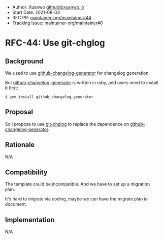 - Author: Xuanwo <github@xuanwo.io>
- Start Date: 2021-08-03
- RFC PR: [maintainer-org/maintainer#44](https://github.com/maintainer-org/maintainer/pull/44)
- Tracking Issue: [maintainer-org/maintainer#0](https://github.com/maintainer-org/maintainer/issues/0)

# RFC-44: Use git-chglog

## Background

We used to use [github-changelog-generator] for changelog generation.

But [github-changelog-generator] is written in ruby, and users need to install it first:

```shell
$ gem install github_changelog_generator
```

## Proposal

So I propose to use [git-chglog] to replace the dependence on [github-changelog-generator].

## Rationale

N/A

## Compatibility

The template could be incompatible. And we have to set up a migration plan.

It's hard to migrate via coding, maybe we can have the migrate plan in document.

## Implementation

N/A

[github-changelog-generator]: https://github.com/github-changelog-generator/github-changelog-generator
[git-chglog]: https://github.com/git-chglog/git-chglog
